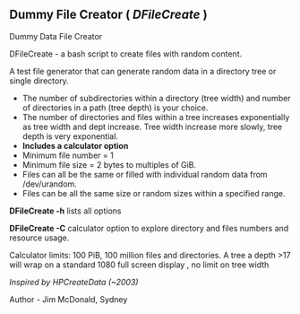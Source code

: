 ## Dummy File Creator ( *DFileCreate* )
Dummy Data File Creator

DFileCreate - a bash script to create files with random content. 

A test file generator that can generate random data in a directory tree or single directory.
* The number of subdirectories within a directory (tree width) and number of directories in a path (tree depth) is your choice.  
* The number of directories and files within a tree increases exponentially as tree width and dept increase. Tree width increase more slowly, tree depth is very exponential.
* __Includes a calculator option__ 
* Minimum file number = 1
* Minimum file size = 2 bytes to multiples of GiB. 
* Files can all be the same or filled with individual random data from /dev/urandom. 
* Files can be all the same size or random sizes within a specified range. 

  

__DFileCreate -h__ lists all options   

__DFileCreate -C__  calculator option to explore directory and files numbers and resource usage.

Calculator limits: 100 PiB, 100 million files and directories. A tree a depth >17 will wrap on a standard 1080 full screen display , no limit on tree width

_Inspired by HPCreateData (~2003)_
  
Author - Jim McDonald, Sydney 
